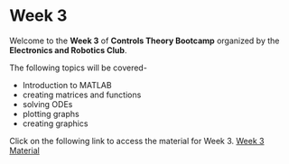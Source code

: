 # Week 3

Welcome to the **Week 3** of **Controls Theory Bootcamp** organized by the **Electronics and Robotics Club**.


The following topics will be covered-

*	Introduction to MATLAB
   * creating matrices and functions 
   * solving ODEs 
   * plotting graphs 
   * creating graphics




Click on the following link to access the material for Week 3.
[Week 3 Material](https://colab.research.google.com/drive/1cigUpOEQr2sHI_jhMxr8a2eYy2yTctC7#scrollTo=1560db16)



